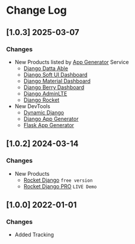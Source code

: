 # Change Log

## [1.0.3] 2025-03-07
### Changes

- New Products listed by [App Generator](https://app-generator.dev/) Service
  - [Django Datta Able](https://app-generator.dev/product/datta-able/django/)
  - [Django Soft UI Dashboard](https://app-generator.dev/product/soft-ui-dashboard/django/)
  - [Django Material Dashboard](https://app-generator.dev/product/material-dashboard/django/)
  - [Django Berry Dashboard](https://app-generator.dev/product/berry-dashboard/django/)
  - [Django AdminLTE](https://app-generator.dev/product/adminlte/django/)
  - [Django Rocket](https://app-generator.dev/product/rocket/django/)
- New DevTools
  - [Dynamic Django](https://dynamic-django.onrender.com/)
  - [Django App Generator](https://app-generator.dev/tools/django-generator/)
  - [Flask App Generator](https://app-generator.dev/tools/django-generator/)  

## [1.0.2] 2024-03-14
### Changes

- New Products
  - [Rocket Django](https://github.com/app-generator/rocket-django) `free version`
  - [Rocket Django PRO](https://rocket-django-pro.onrender.com/) `LIVE Demo`

## [1.0.0] 2022-01-01
### Changes

- Added Tracking
